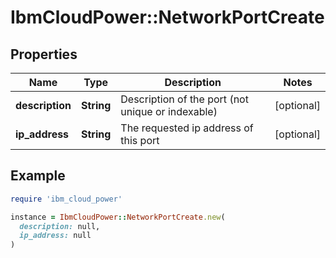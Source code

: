 # IbmCloudPower::NetworkPortCreate

## Properties

| Name | Type | Description | Notes |
| ---- | ---- | ----------- | ----- |
| **description** | **String** | Description of the port (not unique or indexable) | [optional] |
| **ip_address** | **String** | The requested ip address of this port | [optional] |

## Example

```ruby
require 'ibm_cloud_power'

instance = IbmCloudPower::NetworkPortCreate.new(
  description: null,
  ip_address: null
)
```

